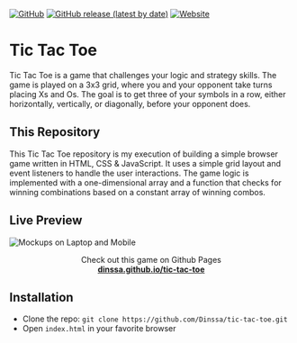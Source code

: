 [![GitHub](https://img.shields.io/github/license/dinssa/tic-tac-toe?logo=Unlicense)](#)
[![GitHub release (latest by date)](https://img.shields.io/github/v/release/dinssa/tic-tac-toe?display_name=tag)](#)
[![Website](https://img.shields.io/website?up_message=yabg.xyz&url=https%3A%2F%2Fyabg.xyz%2Ftictactoe.html)](#)
# Tic Tac Toe
Tic Tac Toe is a game that challenges your logic and strategy skills. The game is played on a 3x3 grid, where you and your opponent take turns placing Xs and Os. The goal is to get three of your symbols in a row, either horizontally, vertically, or diagonally, before your opponent does. 

## This Repository
This Tic Tac Toe repository is my execution of building a simple browser game written in HTML, CSS & JavaScript. It uses a simple grid layout and event listeners to handle the user interactions. The game logic is implemented with a one-dimensional array and a function that checks for winning combinations based on a constant array of winning combos.

## Live Preview
![Mockups on Laptop and Mobile](https://i.imgur.com/m2eQBSu.png "Preview")
<p align="center">
Check out this game on Github Pages
<br>
  <a href="https://dinssa.github.io/tic-tac-toe/"><strong>dinssa.github.io/tic-tac-toe</strong></a>
</p>

## Installation
- Clone the repo: `git clone https://github.com/Dinssa/tic-tac-toe.git`
- Open `index.html` in your favorite browser
